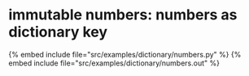# immutable numbers: numbers as dictionary key


{% embed include file="src/examples/dictionary/numbers.py" %}
{% embed include file="src/examples/dictionary/numbers.out" %}


